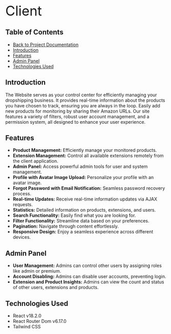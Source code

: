 <span style="font-size: 3em;">Client</span>

## Table of Contents
- [Back to Project Documentation](../README.md)
- [Introduction](#introduction)
- [Features](#features)
- [Admin Panel](#admin-panel)
- [Technologies Used](#technologies-used)

## Introduction

The Website serves as your control center for efficiently managing your dropshipping business. It provides real-time information about the products you have chosen to track, ensuring you are always in the loop. Easily add new products for monitoring by sharing their Amazon URLs. Our site features a variety of filters, robust user account management, and a permission system, all designed to enhance your user experience.

## Features

- **Product Management:** Efficiently manage your monitored products.
- **Extension Management:** Control all available extensions remotely from the client application.
- **Admin Panel:** Access powerful admin tools for user and system management.
- **Profile with Avatar Image Upload:** Personalize your profile with an avatar image.
- **Forgot Password with Email Notification:** Seamless password recovery process.
- **Real-time Updates:** Receive real-time information updates via AJAX requests.
- **Statistics:** Detailed information on products, extensions, and users.
- **Search Functionality:** Easily find what you are looking for.
- **Filter Functionality:** Streamline data based on your preferences.
- **Pagination:** Navigate through content effortlessly.
- **Responsive Design:** Enjoy a seamless experience across different devices.

## Admin Panel

- **User Management:** Admins can control other users by assigning roles like admin or premium.
- **Account Disabling:** Admins can disable user accounts, preventing login.
- **Extension and Product Insights:** Admins can view the count and status of other users, extensions and products.

## Technologies Used

- React v18.2.0
- React Router Dom v6.17.0
- Tailwind CSS